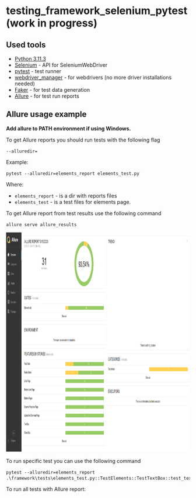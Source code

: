 # testing_framework_selenium_pytest (work in progress)

## Used tools

+ [Python 3.11.3](https://www.python.org/downloads/)
+ [Selenium](https://selenium-python.readthedocs.io/) - API for SeleniumWebDriver
+ [pytest](https://docs.pytest.org/en/7.3.x/) - test runner
+ [webdriver_manager](https://github.com/SergeyPirogov/webdriver_manager) - for webdrivers (no more driver installations
  needed)
+ [Faker](https://faker.readthedocs.io/en/master/) - for test data generation
+ [Allure](https://github.com/allure-framework/allure2) - for test run reports

## Allure usage example

**Add allure to PATH environment if using Windows.**

To get Allure reports you should run tests with the following flag

```shell
--alluredir=
```

Example:

```shell
pytest --alluredir=elements_report elements_test.py
```

Where:

+ `elements_report` - is a dir with reports files
+ `elements_test` - is a test files for elements page.

To get Allure report from test results use the following command

```shell
allure serve allure_results
```

<img src="img/allure_report.png" height="600" width="1200" alt="allure report">

To run specific test you can use the following command

```shell
pytest --alluredir=elements_report .\framework\tests\elements_test.py::TestElements::TestTextBox::test_text_box
```

To run all tests with Allure report:
